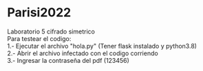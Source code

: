 # Parisi2022
Laboratorio 5 cifrado simetrico  
Para testear el codigo:  
1.- Ejecutar el archivo "hola.py" (Tener flask instalado y python3.8)  
2.- Abrir el archivo infectado con el codigo corriendo  
3.- Ingresar la contraseña del pdf (123456)
